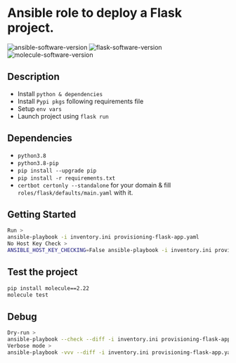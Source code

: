 # Ansible role to deploy a Flask project.  
![ansible-software-version](https://img.shields.io/badge/ansible-v2.9.6-informational)
![flask-software-version](https://img.shields.io/badge/Flask-v1.1.1-important)
![molecule-software-version](https://img.shields.io/badge/Molecule-v2.22-lightgrey)
  
## Description
  
- Install `python & dependencies`
- Install `Pypi pkgs` following requirements file
- Setup `env vars`
- Launch project using `flask run`
  
## Dependencies
  
- `python3.8`
- `python3.8-pip`
- `pip install --upgrade pip`
- `pip install -r requirements.txt`
- `certbot certonly --standalone` for your domain & fill `roles/flask/defaults/main.yaml` with it.

## Getting Started  

```bash
Run >  
ansible-playbook -i inventory.ini provisioning-flask-app.yaml  
No Host Key Check >  
ANSIBLE_HOST_KEY_CHECKING=False ansible-playbook -i inventory.ini provisioning-flask-app.yaml  
```
  
## Test the project
  
```bash
pip install molecule==2.22
molecule test
```

## Debug
  
```bash
Dry-run >  
ansible-playbook --check --diff -i inventory.ini provisioning-flask-app.yaml  
Verbose mode >  
ansible-playbook -vvv --diff -i inventory.ini provisioning-flask-app.yaml  
```
